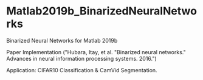 # Matlab2019b_BinarizedNeuralNetworks

Binarized Neural Networks for Matlab 2019b

Paper Implementation ("Hubara, Itay, et al. "Binarized neural networks." Advances in neural information processing systems. 2016.")

Application: CIFAR10 Classification & CamVid Segmentation.
